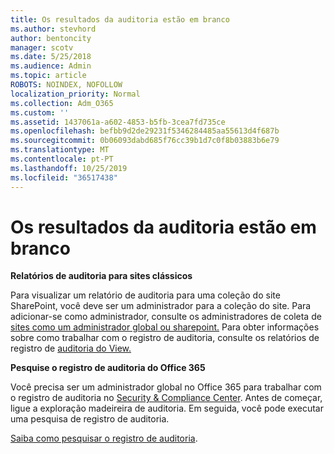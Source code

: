 ```yaml
---
title: Os resultados da auditoria estão em branco
ms.author: stevhord
author: bentoncity
manager: scotv
ms.date: 5/25/2018
ms.audience: Admin
ms.topic: article
ROBOTS: NOINDEX, NOFOLLOW
localization_priority: Normal
ms.collection: Adm_O365
ms.custom: ''
ms.assetid: 1437061a-a602-4853-b5fb-3cea7fd735ce
ms.openlocfilehash: befbb9d2de29231f5346284485aa55613d4f687b
ms.sourcegitcommit: 0b06093dabd685f76cc39b1d7c0f8b03883b6e79
ms.translationtype: MT
ms.contentlocale: pt-PT
ms.lasthandoff: 10/25/2019
ms.locfileid: "36517438"
---
```

# <a name="auditing-results-are-blank"></a>Os resultados da auditoria estão em branco

 **Relatórios de auditoria para sites clássicos**
  
Para visualizar um relatório de auditoria para uma coleção do site SharePoint, você deve ser um administrador para a coleção do site. Para adicionar-se como administrador, consulte os administradores de coleta de [sites como um administrador global ou sharepoint.](https://go.microsoft.com/fwlink/?linkid=869390) Para obter informações sobre como trabalhar com o registro de auditoria, consulte os relatórios de registro de [auditoria do View.](https://go.microsoft.com/fwlink/?linkid=395237) 
  
 **Pesquise o registro de auditoria do Office 365**
  
Você precisa ser um administrador global no Office 365 para trabalhar com o registro de auditoria no [Security &amp; Compliance Center](https://protection.office.com). Antes de começar, ligue a exploração madeireira de auditoria. Em seguida, você pode executar uma pesquisa de registro de auditoria. 
  
[Saiba como pesquisar o registro de auditoria](https://go.microsoft.com/fwlink/?linkid=708432).
  

